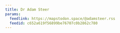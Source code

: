 ```yaml
---
title: Dr Adam Steer
params:
  feedlink: https://mapstodon.space/@adamsteer.rss
  feedid: c652a619f56899be76707c0b2862c780
---
```

